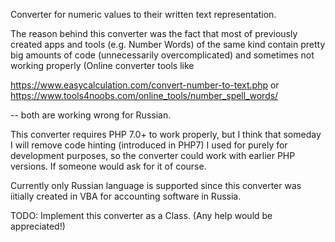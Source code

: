 Converter for numeric values to their written text representation.

The reason behind this converter was the fact that most of previously created apps and tools (e.g. Number Words) of the same kind 
contain pretty big amounts of code (unnecessarily overcomplicated) and sometimes not working properly (Online converter tools like 

https://www.easycalculation.com/convert-number-to-text.php
or 
https://www.tools4noobs.com/online_tools/number_spell_words/ 

-- both are working wrong for Russian.

This converter requires PHP 7.0+ to work properly, but I think that someday I will remove code hinting (introduced in PHP7) I used for purely for development purposes, so the converter could work with earlier PHP versions. If someone would ask for it of course.

Currently only Russian language is supported since this converter was iitially created in VBA for accounting software in Russia.

TODO: Implement this converter as a Class. (Any help would be appreciated!)
